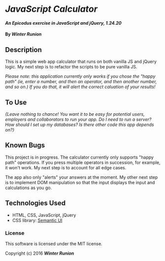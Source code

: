# _JavaScript Calculator_

#### _An Epicodus exercise in JavaScript and jQuery, 1.24.20_

#### By _**Winter Runion**_

## Description

This is a simple web app  calculator that runs on both vanilla JS and jQuery logic. My next step is to refactor the scripts to be pure vanilla JS.

_Please note: this application currently only works if you chose the "happy path" (ie, enter a number, and then an operator, and then another number, and so on.) If you do that, it will alert the correct caluation of your results!_

## To Use

_{Leave nothing to chance! You want it to be easy for potential users, employers and collaborators to run your app. Do I need to run a server? How should I set up my databases? Is there other code this app depends on?}_

## Known Bugs

This project is in progress. The calculator currently only supports "happy path" operations. If you press multiple operators in succession, for example, it won't work. My next step is to account for all edge cases. 

The app also only "alerts" your answers at the moment. My other next step is to implement DOM manipulation so that the input displays the input and calculations as you go.


## Technologies Used

* HTML, CSS, JavaScript, jQuery
* CSS library: [Semantic UI](https://semantic-ui.com/)

### License

This software is licensed under the MIT license.

Copyright (c) 2016 **_Winter Runion_**
